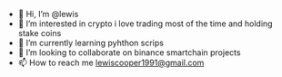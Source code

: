 - 👋 Hi, I’m @lewis
- 👀 I’m interested in crypto i love trading most of the time and holding stake coins 
- 🌱 I’m currently learning pyhthon scrips 
- 💞️ I’m looking to collaborate on binance smartchain projects
- 📫 How to reach me lewiscooper1991@gmail.com

<!---
lewlew777/lewlew777 is a ✨ special ✨ repository because its `README.md` (this file) appears on your GitHub profile.
You can click the Preview link to take a look at your changes.
--->
